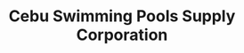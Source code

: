 ---
title: "Cebu Swimming Pools Supply Corporation"
url: /mandaue-city/cebu-swimming-pools-supply-corporation/
shop: trade
---